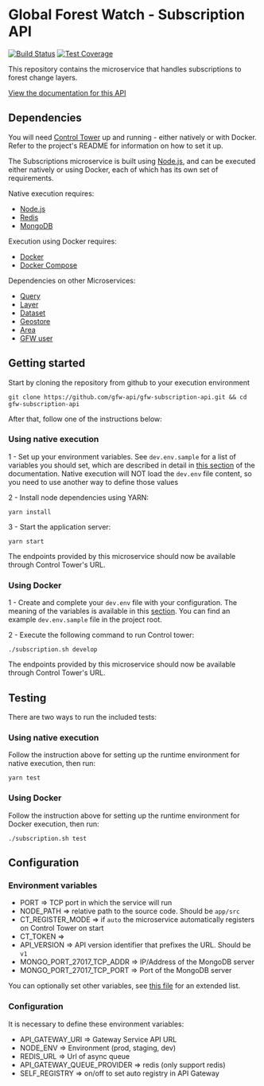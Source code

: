 # Global Forest Watch - Subscription API

[![Build Status](https://travis-ci.com/gfw-api/gfw-subscription-api.svg?branch=dev)](https://travis-ci.com/gfw-api/gfw-subscription-api)
[![Test Coverage](https://api.codeclimate.com/v1/badges/fd35453ead111fbb221c/test_coverage)](https://codeclimate.com/github/gfw-api/gfw-subscription-api/test_coverage)

This repository contains the microservice that handles subscriptions to
forest change layers.

[View the documentation for this
API](http://gfw-api.github.io/swagger-ui/?url=https://raw.githubusercontent.com/gfw-api/gfw-subscription-api/master/app/microservice/swagger.yml#/Subscription)

## Dependencies

You will need [Control Tower](https://github.com/control-tower/control-tower) up and running - either natively or with Docker. Refer to the project's README for information on how to set it up.

The Subscriptions microservice is built using [Node.js](https://nodejs.org/en/), and can be executed either natively or using Docker, each of which has its own set of requirements.

Native execution requires:
- [Node.js](https://nodejs.org/en/)
- [Redis](https://redis.io/)
- [MongoDB](https://www.mongodb.com/)

Execution using Docker requires:
- [Docker](https://www.docker.com/)
- [Docker Compose](https://docs.docker.com/compose/)

Dependencies on other Microservices:
- [Query](https://github.com/resource-watch/query/)
- [Layer](https://github.com/resource-watch/layer/)
- [Dataset](https://github.com/resource-watch/dataset/)
- [Geostore](https://github.com/gfw-api/gfw-geostore-api/)
- [Area](https://github.com/gfw-api/gfw-area/)
- [GFW user](https://github.com/gfw-api/gfw-user-api/)

## Getting started

Start by cloning the repository from github to your execution environment

```
git clone https://github.com/gfw-api/gfw-subscription-api.git && cd gfw-subscription-api
```

After that, follow one of the instructions below:

### Using native execution

1 - Set up your environment variables. See `dev.env.sample` for a list of variables you should set, which are described in detail in [this section](#configuration-environment-variables) of the documentation. Native execution will NOT load the `dev.env` file content, so you need to use another way to define those values

2 - Install node dependencies using YARN:
```
yarn install
```

3 - Start the application server:
```
yarn start
```

The endpoints provided by this microservice should now be available through Control Tower's URL.

### Using Docker

1 - Create and complete your `dev.env` file with your configuration. The meaning of the variables is available in this [section](#configuration-environment-variables). You can find an example `dev.env.sample` file in the project root.

2 - Execute the following command to run Control tower:

```
./subscription.sh develop
```

The endpoints provided by this microservice should now be available through Control Tower's URL.

## Testing

There are two ways to run the included tests:

### Using native execution

Follow the instruction above for setting up the runtime environment for native execution, then run:
```
yarn test
```

### Using Docker

Follow the instruction above for setting up the runtime environment for Docker execution, then run:
```
./subscription.sh test
```

## Configuration

### Environment variables

- PORT => TCP port in which the service will run
- NODE_PATH => relative path to the source code. Should be `app/src`
- CT_REGISTER_MODE => if `auto` the microservice automatically registers on Control Tower on start
- CT_TOKEN => 
- API_VERSION => API version identifier that prefixes the URL. Should be `v1`
- MONGO_PORT_27017_TCP_ADDR => IP/Address of the MongoDB server
- MONGO_PORT_27017_TCP_PORT => Port of the MongoDB server

You can optionally set other variables, see [this file](config/custom-environment-variables.json) for an extended list.

### Configuration

It is necessary to define these environment variables:

* API_GATEWAY_URI => Gateway Service API URL
* NODE_ENV => Environment (prod, staging, dev)
* REDIS_URL => Url of async queue
* API_GATEWAY_QUEUE_PROVIDER => redis (only support redis)
* SELF_REGISTRY => on/off to set auto registry in API Gateway
